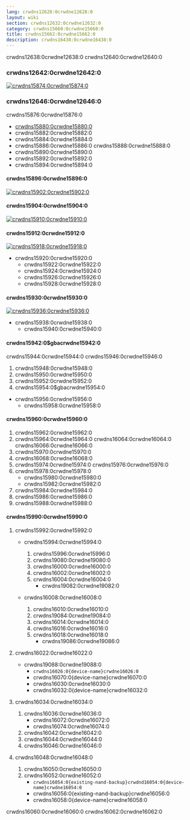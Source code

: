 ```yaml
---
lang: crwdns12628:0crwdne12628:0
layout: wiki
section: crwdns12632:0crwdne12632:0
category: crwdns15660:0crwdne15660:0
title: crwdns15662:0crwdne15662:0
description: crwdns16438:0crwdne16438:0
---
```


crwdns12638:0crwdne12638:0 crwdns12640:0crwdne12640:0

### crwdns12642:0crwdne12642:0
[![crwdns15874:0crwdne15874:0](crwdns15872:0crwdne15872:0)](crwdns15870:0crwdne15870:0)

### crwdns12646:0crwdne12646:0

crwdns15876:0crwdne15876:0
   - [crwdns15880:0crwdne15880:0](crwdns15878:0crwdne15878:0)
   - crwdns15882:0crwdne15882:0
   - crwdns15884:0crwdne15884:0
   - crwdns15886:0crwdne15886:0 crwdns15888:0crwdne15888:0
   - crwdns15890:0crwdne15890:0
   - crwdns15892:0crwdne15892:0
   - crwdns15894:0crwdne15894:0

#### crwdns15896:0crwdne15896:0
[![crwdns15902:0crwdne15902:0](crwdns15900:0crwdne15900:0)](crwdns15898:0crwdne15898:0)
#### crwdns15904:0crwdne15904:0
[![crwdns15910:0crwdne15910:0](crwdns15908:0crwdne15908:0)](crwdns15906:0crwdne15906:0)
#### crwdns15912:0crwdne15912:0
[![crwdns15918:0crwdne15918:0](crwdns15916:0crwdne15916:0)](crwdns15914:0crwdne15914:0)

- crwdns15920:0crwdne15920:0
   - crwdns15922:0crwdne15922:0
   - crwdns15924:0crwdne15924:0
   - crwdns15926:0crwdne15926:0
   - crwdns15928:0crwdne15928:0

#### crwdns15930:0crwdne15930:0
[![crwdns15936:0crwdne15936:0](crwdns15934:0crwdne15934:0)](crwdns15932:0crwdne15932:0)

- crwdns15938:0crwdne15938:0
   - crwdns15940:0crwdne15940:0

#### crwdns15942:0$gbacrwdne15942:0
crwdns15944:0crwdne15944:0 crwdns15946:0crwdne15946:0

1. crwdns15948:0crwdne15948:0
1. crwdns15950:0crwdne15950:0
1. crwdns15952:0crwdne15952:0
1. crwdns15954:0$gbacrwdne15954:0

- crwdns15956:0crwdne15956:0
   - crwdns15958:0crwdne15958:0


#### crwdns15960:0crwdne15960:0

1. crwdns15962:0crwdne15962:0
1. crwdns15964:0crwdne15964:0 crwdns16064:0crwdne16064:0 crwdns16066:0crwdne16066:0
1. crwdns15970:0crwdne15970:0
1. crwdns16068:0crwdne16068:0
1. crwdns15974:0crwdne15974:0 crwdns15976:0crwdne15976:0
1. crwdns15978:0crwdne15978:0
   - crwdns15980:0crwdne15980:0
   - crwdns15982:0crwdne15982:0
1. crwdns15984:0crwdne15984:0
1. crwdns15986:0crwdne15986:0
1. crwdns15988:0crwdne15988:0

#### crwdns15990:0crwdne15990:0


1. crwdns15992:0crwdne15992:0
   - crwdns15994:0crwdne15994:0
      1. crwdns15996:0crwdne15996:0
      1. crwdns19080:0crwdne19080:0
      1. crwdns16000:0crwdne16000:0
      1. crwdns16002:0crwdne16002:0
      1. crwdns16004:0crwdne16004:0
         - crwdns19082:0crwdne19082:0

   - crwdns16008:0crwdne16008:0
      1. crwdns16010:0crwdne16010:0
      1. crwdns19084:0crwdne19084:0
      1. crwdns16014:0crwdne16014:0
      1. crwdns16016:0crwdne16016:0
      1. crwdns16018:0crwdne16018:0
         - crwdns19086:0crwdne19086:0

1. crwdns16022:0crwdne16022:0
   - crwdns19088:0crwdne19088:0
      - `crwdns16026:0{device-name}crwdne16026:0`
      - crwdns16070:0{device-name}crwdne16070:0
      - crwdns16030:0crwdne16030:0
      - crwdns16032:0{device-name}crwdne16032:0


1. crwdns16034:0crwdne16034:0
   1. crwdns16036:0crwdne16036:0
      - crwdns16072:0crwdne16072:0
      - crwdns16074:0crwdne16074:0
   1. crwdns16042:0crwdne16042:0
   1. crwdns16044:0crwdne16044:0
   1. crwdns16046:0crwdne16046:0

1. crwdns16048:0crwdne16048:0
   1. crwdns16050:0crwdne16050:0
   1. crwdns16052:0crwdne16052:0
      - `crwdns16054:0{existing-nand-backup}crwdnd16054:0{device-name}crwdne16054:0`
      - crwdns16056:0{existing-nand-backup}crwdne16056:0
      - crwdns16058:0{device-name}crwdne16058:0

crwdns16060:0crwdne16060:0 crwdns16062:0crwdne16062:0
